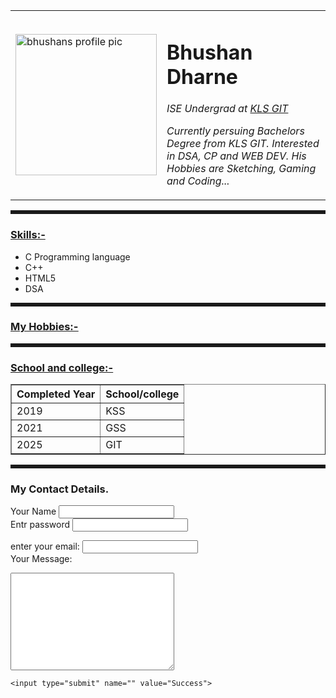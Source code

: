 <!DOCTYPE html>
<html lang="en" dir="ltr">

<head>
  <meta charset="utf-8">
  <title> Bhushan's Personal Site</title>
<style >
  body{
    style="background-color:FF9F9F;"
  }
  hr{
    style="background-color:white;"
    <!-- ask doubt to manoj -->
    border-style: none;
    height: 6px;
    width: 100%;
  }
</style>

</head>

<body >
  <table cellspacing="30">
    <tr>
      <td><img src="C:\Users\User\OneDrive\Desktop\web dev\Web Dev\HTML-personal site\bhushanpic-modified.png" alt="bhushans profile pic" height="226"></td>
      <td><h1> Bhushan Dharne</h1>
      <p> <em> ISE Undergrad at <a href="https://www.git.edu/">KLS GIT</a>   </em> </p>
      <p> <em> Currently persuing Bachelors Degree from KLS GIT. Interested in DSA, CP and WEB DEV. His Hobbies are Sketching, Gaming and Coding...</em></p></td>
    </tr>
  </table>

<hr  >
<h3>  <u> Skills:-</u> </h3>
<ul>
  <li>C Programming language</li>
  <li>C++</li>
  <li>HTML5</li>
  <li>DSA</li>
</ul>
<hr  >
  <h3><u> <a href="hobbies.html">My Hobbies:-</a> </u></h3>
  <hr size="5" >
  <h3><u>School and college:- </u></h3>
<table border="1">
<thead>
 <tr>
    <th> Completed Year</th>
    <th> School/college</th>
  </tr>
</thead>
<tbody>

 <tr>
    <td>2019</td>
    <td> KSS</td>
  </tr>
  <tr>
    <td>2021</td>
    <td>GSS</td>
  </tr>
  <tr>
    <td>2025</td>
    <td>GIT</td>
  </tr>
</tbody>
</table>
<hr  >
<h3>My Contact Details.</h3>
<form action="mailto:bsdharne2003@gmail.com" method="post" enctype="text/plain">
  <label for="">Your Name</label>
  <input type="text" name="Your Name" value="">
  <br>
  <label for="">Entr password</label>
  <input type="password" name="Entr password" value="">
  <br>


  <label for="">enter your email:</label>
  <input type="email" name="enter your email:" value="">
  <br>
  <label for="">Your Message:</label>
  <br>
  <textarea name="Your Message:" rows="10" cols="30"></textarea>
    <input type="submit" name="" value="Success">
</form>
</body>

</html>
